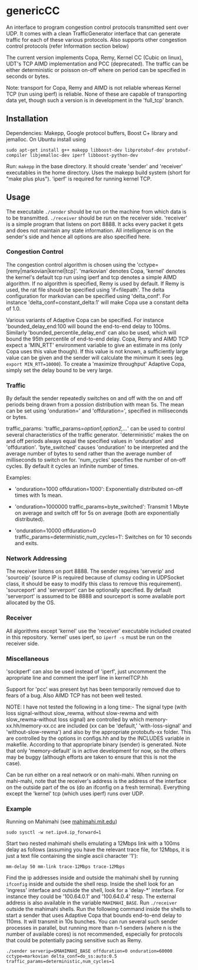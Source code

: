 # genericCC

An interface to program congestion control protocols transmitted sent
over UDP. It comes with a clean TrafficGenerator interface that can
generate traffic for each of these various protocols. Also supports
other congestion control protocols (refer Information section below)

The current version implements Copa, Remy, Kernel CC (Cubic on linux),
UDT's TCP AIMD implementation and PCC (deprecated). The traffic can be
either deterministic or poisson on-off where on period can be
specified in seconds or bytes.

Note: transport for Copa, Remy and AIMD is not reliable whereas Kernel
TCP (run using iperf) is reliable. None of these are capable of
transporting data yet, though such a version is in development in the
'full_tcp' branch.

Installation
------------

Dependencies: Makepp, Google protocol buffers, Boost C+ library and
jemalloc. On Ubuntu install using

`sudo apt-get install g++ makepp libboost-dev libprotobuf-dev protobuf-compiler libjemalloc-dev iperf libboost-python-dev`

Run: `makepp` in the base directory. It should create 'sender' and
'receiver' executables in the home directory. Uses the makepp build
system (short for "make plus plus"). 'iperf' is required for running
kernel TCP.

Usage
-----------

The executable `./sender` should be run on the machine from which data
is to be transmitted. `./receiver` should be run on the receiver
side. 'receiver' is a simple program that listens on port 8888. It
acks every packet it gets and does not maintain any state
information. All intelligence is on the sender's side and hence all
options are also specified here.

### Congestion Control

The congestion control algorithm is chosen using the
'cctype=[remy|markovian|kernel|tcp]'. 'markovian' denotes Copa,
'kernel' denotes the kernel's default tcp run using iperf and tcp
denotes a simple AIMD algorithm. If no algorithm is specified, Remy is
used by default. If Remy is used, the rat file should be specified
using 'if=filepath'. The delta configuration for markovian can be
specified using 'delta_conf'. For instance
'delta_conf=constant_delta:1' will make Copa use a constant delta of
1.0. 

Various variants of Adaptive Copa can be specified. For instance
'bounded_delay_end:100 will bound the end-to-end delay to
100ms. Similarly 'bounded_percentile_delay_end' can also be used,
which will bound the 95th percentile of end-to-end delay. Copa, Remy
and AIMD TCP expect a 'MIN_RTT' environment variable to give an
estimate in ms (only Copa uses this value though). If this value is
not known, a sufficiently large value can be given and the sender will
calculate the minimum it sees (eg. `export MIN_RTT=10000`). To create
a 'maximize throughput' Adaptive Copa, simply set the delay bound to
be very large.

### Traffic

By default the sender repeatedly switches on and off with the on and
off periods being drawn from a possion distribution with mean 5s. The
mean can be set using 'onduration=' and 'offduration=', specified in
milliseconds or bytes.

traffic_params: 'traffic_params=*option1,option2,...*' can be used to
control several characteristics of the traffic
generator. 'deterministic' makes the on and off periods always equal
the specified values in 'onduration' and
'offduration'. 'byte_switched' causes 'onduration' to be interpreted
and the average number of bytes to send rather than the average number
of milliseconds to switch on for. 'num_cycles' specifies the number of
on-off cycles. By default it cycles an infinite number of times.

Examples:

  * 'onduration=1000 offduration=1000': Exponentially distributed
on-off times with 1s mean.

  * 'onduration=1000000 traffic_params=byte_switched': Transmit 1
Mbyte on average and switch off for 5s on average (both are
exponentially distributed).  

  * 'onduration=10000 offduration=0
traffic_params=deterministic,num_cycles=1': Switches on for 10 seconds
and exits.

### Network Addressing

The receiver listens on port 8888. The sender requires 'serverip' and
'sourceip' (source IP is required because of clumsy coding in
UDPSocket class, it should be easy to modify this class to remove this
requirement). 'sourceport' and 'serverport' can be optionally
specified. By default 'serverport' is assumed to be 8888 and
sourceport is some available port allocated by the OS.

### Receiver

All algorithms except 'kernel' use the 'receiver' executable included
created in this repository. 'kernel' uses iperf, so `iperf -s` must be
run on the receiver side.



### Miscellaneous

'sockperf' can also be used instead of 'iperf', just uncomment the
apropriate line and comment the iperf line in kernelTCP.hh​

Support for 'pcc' was present byt has been temporarily removed due to
fears of a bug. Also AIMD TCP has not been well tested.

NOTE: I have not tested the following in a long time:- The signal type
(with loss signal-without slow_rewma, without slow-rewma and with
slow_rewma-without loss signal) are controlled by which
memory-xx.hh/memory-xx.cc are included (xx can be 'default,'
'with-loss-signal' and 'without-slow-rewma') and also by the
appropriate protobufs-xx folder. This are controlled by the options in
configs.hh and by the INCLUDES variable in makefile. According to that
appropriate binary (sender) is generated. Note that only
'memory-default' is in active development for now, so the others may
be buggy (although efforts are taken to ensure that this is not the
case).

Can be run either on a real network or on mahi-mahi. When running on
mahi-mahi, note that the receiver's address is the address of the
interface on the outside part of the os (do an ifconfig on a fresh
terminal). Everything except the 'kernel' tcp (which uses iperf) runs
over UDP.

### Example

Running on Mahimahi (see [mahimahi.mit.edu](http://mahimahi.mit.edu))

`sudo sysctl -w net.ipv4.ip_forward=1`

Start two nested mahimahi shells emulating a 12Mbps link with a 100ms
delay as follows (assuming you have the relevant trace file, for
12Mbps, it is just a text file containing the single ascii character
'1'):

`mm-delay 50 mm-link trace-12Mbps trace-12Mbps`

Find the ip addresses inside and outside the mahimahi shell by running
`ifconfig` inside and outside the shell resp. Inside the shell look for an
'ingress' interface and outside the shell, look for a 'delay-*' interface. For
instance they could be '100.64.0.1' and '100.64.0.4' resp. The external address
is also available in the variable `MAHIMAHI_BASE`. Run `./receiver` outside the
mahimahi shells. Run the following command inside the shells to start a sender
that uses Adaptive Copa that bounds end-to-end delay to 110ms. It will transmit
in 10s bunches. You can run several such sender processes in parallel, but
running more than n-1 senders (where n is the number of available cores) is not
recommended, especially for protocols that could be potentially pacing sensitive
such as Remy.

`./sender serverip=$MAHIMAHI_BASE offduration=0 onduration=60000
cctype=markovian delta_conf=do_ss:auto:0.5
traffic_params=deterministic,num_cycles=1`

